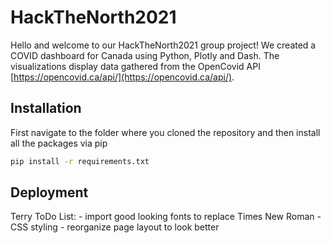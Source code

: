 # HackTheNorth2021

Hello and welcome to our HackTheNorth2021 group project! We created a COVID dashboard for Canada using Python, Plotly and Dash. The visualizations display data gathered from the OpenCovid API [https://opencovid.ca/api/](https://opencovid.ca/api/). 

## Installation
First navigate to the folder where you cloned the repository and then install all the packages via pip

```bash
pip install -r requirements.txt
```

## Deployment 


Terry ToDo List:
    - import good looking fonts to replace Times New Roman
    - CSS styling
    - reorganize page layout to look better
